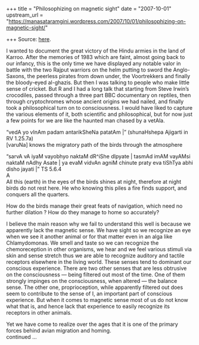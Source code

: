 +++
title = "Philosophizing on magnetic sight"
date = "2007-10-01"
upstream_url = "https://manasataramgini.wordpress.com/2007/10/01/philosophizing-on-magnetic-sight/"

+++
Source: [here](https://manasataramgini.wordpress.com/2007/10/01/philosophizing-on-magnetic-sight/).

I wanted to document the great victory of the Hindu armies in the land
of Karroo. After the memories of 1983 which are faint, almost going back
to our infancy, this is the only time we have displayed any notable
valor in battle with the two Rajput warriors on the helm putting to
sword the Anglo-Saxons, the peerless pirates from down under, the
Voortrekkers and finally the bloody-eyed al-ghazis. But then I was
talking to people who make little sense of cricket. But R and I had a
long talk that starting from Steve Irwin’s crocodiles, passed through a
three part BBC documentary on reptiles, then through cryptochromes whose
ancient origins we had nailed, and finally took a philosophical turn on
to consciousness. I would have liked to capture the various elements of
it, both scientific and philosophical, but for now just a few points for
we are like the haunted man chased by a vetAla.

“vedA yo vInAm padam antarikSheNa patatAm \|” (shunaHshepa Ajigarti in
RV 1.25.7a)  
\[varuNa\] knows the migratory path of the birds through the atmosphere

“sarvA vA iyaM vayobhyo naktaM dR^iShe dIpyate \| tasmAd imAM vayAMsi
naktaM nAdhy Asate \| ya evaM vidvAn agniM chinute praty eva tiShTya
abhi disho jayati \|” TS 5.6.4  
A  
All this (earth) in the eyes of the birds shines at night, therefore at
night birds do not rest here. He who knowing this piles a fire finds
support, and conquers all the quarters.

How do the birds manage their great feats of navigation, which need no
further dilation ? How do they manage to home so accurately?

I believe the main reason why we fail to understand this well is because
we apparently lack the magnetic sense. We have sight so we recognize an
eye when we see it another animal or for that matter even in an alga
like Chlamydomonas. We smell and taste so we can recognize the
chemoreception in other organisms, we hear and we feel various stimuli
via skin and sense stretch thus we are able to recognize auditory and
tactile receptors elsewhere in the living world. These senses tend to
dominant our conscious experience. There are two other senses that are
less obtrusive on the consciousness — being filtered out most of the
time. One of them strongly impinges on the consciousness, when altered —
the balance sense. The other one, proprioception, while apparently
filtered out does seem to contribute to the sense of I, an important
part of conscious experience. But when it comes to magnetic sense most
of us do not know what that is, and hence lack that experience to easily
recognize its receptors in other animals.

Yet we have come to realize over the ages that it is one of the primary
forces behind avian migration and homing.  
continued …

